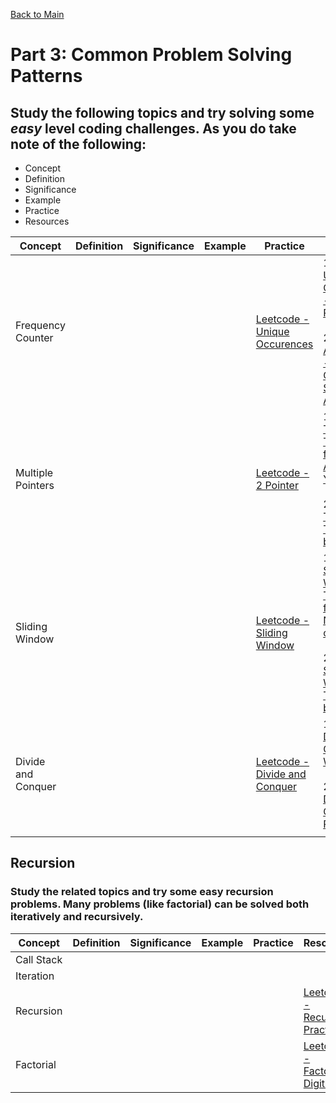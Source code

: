 [Back to Main](../README.md)

# Part 3: Common Problem Solving Patterns

## Study the following topics and try solving some *easy* level coding challenges. As you do take note of the following: 
- Concept
- Definition
- Significance
- Example
- Practice
- Resources


| Concept | Definition | Significance | Example | Practice | Resouces |
| ------- | ------- | ------- | ------- | ------- | ------- |
|   Frequency Counter      |         |         |         |     [Leetcode - Unique Occurences](https://leetcode.com/problems/unique-number-of-occurrences/description/)    |     1. [VIDEO: Unique Occurence - Solution in Python](https://www.youtube.com/watch?v=4VGtoW2e8L4&t=0s) <br> <br> 2. [WRITTEN: Algomonster - Unique Occurence Solution Approach](https://algo.monster/liteproblems/1207)   |
|    Multiple Pointers     |         |         |         |    [Leetcode - 2 Pointer](https://leetcode.com/tag/two-pointers/)     |    1. [VIDEO: Two Pointer Technique from AlgoDaily on Youtube](https://www.youtube.com/watch?v=-gjxg6Pln50&pp=ygUWVHdvIHBvaW50ZXIgdGVjaG5pcXVlIA%3D%3D)  <br> <br> 2. [WRITTEN: Two Pointer Technique by AlgoDaily](https://algodaily.com/lessons/using-the-two-pointer-technique)    | 
|    Sliding Window     |         |         |         |    [Leetcode - Sliding Window](https://leetcode.com/tag/sliding-window/)     |    1. [VIDEO: Sliding Windows Technique from Neetcode on Youtube](https://www.youtube.com/watch?v=vgBrQ0NM5vE&list=PLot-Xpze53leOBgcVsJBEGrHPd_7x_koV&index=7)  <br><br> 2. [WRITTEN: Sliding Window Technique by IT Next](https://itnext.io/sliding-window-algorithm-technique-6001d5fbe8b3)   |
|    Divide and Conquer     |         |         |         |    [Leetcode - Divide and Conquer](https://leetcode.com/tag/divide-and-conquer/)     |     1. [VIDEO: Divide and Conquer by William Fiset](https://www.youtube.com/watch?v=ib4BHvr5-Ao&t=17s) <br> <br> 2. [WRITTEN: Divide and Conquer by Programiz](https://www.programiz.com/dsa/divide-and-conquer)   |
|         |         |         |         |         |         |

## Recursion

### Study the related topics and try some easy recursion problems.  Many problems (like factorial) can be solved both iteratively and recursively.

| Concept | Definition | Significance | Example | Practice | Resouces |
| ------- | ------- | ------- | ------- | ------- | ------- |
|   Call Stack      |         |         |         |         |         |
|       Iteration  |         |         |         |         |         |
|    Recursion     |         |         |         |         | [Leetcode - Recursion Practice](https://leetcode.com/tag/recursion/)        |
|    Factorial     |         |         |         |         |  [Leetcode - Factorial Digit Sum](https://projecteuler.net/problem=20)       |

